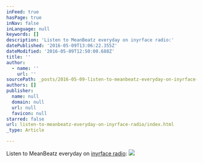 ```yaml
---
inFeed: true
hasPage: true
inNav: false
inLanguage: null
keywords: []
description: 'Listen to MeanBeatz everyday on inyrface radio:'
datePublished: '2016-05-09T13:06:22.355Z'
dateModified: '2016-05-09T12:50:00.688Z'
title: ''
author:
  - name: ''
    url: ''
sourcePath: _posts/2016-05-09-listen-to-meanbeatz-everyday-on-inyrface-radio.md
authors: []
publisher:
  name: null
  domain: null
  url: null
  favicon: null
starred: false
url: listen-to-meanbeatz-everyday-on-inyrface-radio/index.html
_type: Article

---
```

Listen to MeanBeatz everyday on [inyrface radio][0]:
![](https://the-grid-user-content.s3-us-west-2.amazonaws.com/43c2a5c4-be11-42b3-922b-0e12720664ee.jpg)

[0]: http://inyrface.caster.fm/